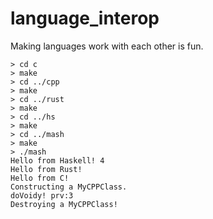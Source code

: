 # language_interop
Making languages work with each other is fun.

    > cd c
    > make
    > cd ../cpp
    > make
    > cd ../rust
    > make
    > cd ../hs
    > make
    > cd ../mash
    > make
    > ./mash
    Hello from Haskell! 4
    Hello from Rust!
    Hello from C!
    Constructing a MyCPPClass.
    doVoidy! prv:3
    Destroying a MyCPPClass!
